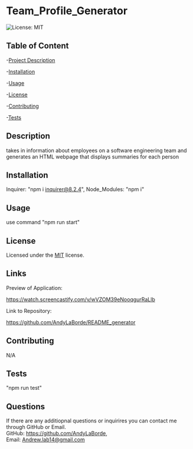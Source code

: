 # Team_Profile_Generator  

  ![License: MIT](https://img.shields.io/badge/License-MIT-yellow.svg)

  ## Table of Content
  -[Project Description](#description)  

  -[Installation](#installation)  

  -[Usage](#usage)  

  -[License](#license)  

  -[Contributing](#contributing)  

  -[Tests](#tests)  

  


  ## Description 

  takes in information about employees on a software engineering team and generates an HTML webpage that displays summaries for each person  

  ## Installation  

  Inquirer: "npm i inquirer@8.2.4", Node_Modules: "npm i"

  ## Usage  

  use command "npm run start" 

  ## License  

  Licensed under the [MIT](https://opensource.org/licenses/MIT) license.
  
  ## Links

  Preview of Application:

  https://watch.screencastify.com/v/wVZOM39eNooqgurRaLlb

  Link to Repository:

  https://github.com/AndyLaBorde/README_generator

  ## Contributing          

  N/A

  ## Tests   

  "npm run test"  

  ## Questions  

  If there are any additiopnal questions or inquirires you can contact me through GitHub or Email.      
  GitHub: https://github.com/AndyLaBorde,      
  Email: Andrew.lab14@gmail.com       
  
